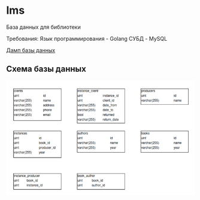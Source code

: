 # lms
База данных для библиотеки

Требования:
Язык программирования - Golang
СУБД - MySQL

[Дамп базы данных](https://github.com/TretyakovArtem/lms/blob/master/dump-library-202004020334.sql)

## Схема базы данных

![Схема базы данных](images/2020-04-25_22-32.png)
